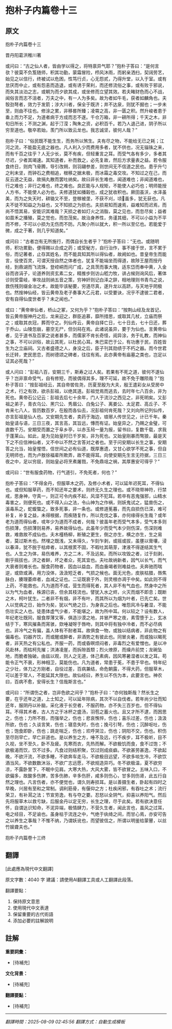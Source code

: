 # 抱朴子内篇卷十三

## 原文

抱朴子内篇卷十三

晋丹阳葛洪稚川著

或问曰：“古之仙人者，皆由学以得之，将特禀异气耶？”抱朴子答曰：“是何言欤？彼莫不负笈随师，积其功勤，蒙霜冒险，栉风沐雨，而躬亲洒扫，契阔劳艺，始见之以信行，终被试以危困，性笃行贞，心无怨贰，乃得升堂，以入于室。或有怠厌而中止，或有怨恚而造退，或有诱于荣利，而还修流俗之事，或有败于邪说，而失其淡泊之志，或朝为而夕欲其成，或坐修而立望其效。若夫睹财色而心不战，闻俗言而志不沮者，万夫之中，有一人为多矣。故为者如牛毛，获者如麟角也。夫彀劲弩者，效力于发箭；涉大川者，保全于既济；井不达泉，则犹不掘也；一步未至，则由不往也。修涂之累，非移晷所臻；凌霄之高，非一匮之积。然升峻者患于垂上而力不足，为道者病于方成而志不遂。千仓万箱，非一耕所得；千天之木，非旬日所长；不测之渊，起于汀滢；陶朱之资，必积百千。若乃人退己进，阴子所以穷至道也。敬卒若始，羡门所以致云龙也。我志诚坚，彼何人哉？”

抱朴子曰：“俗民既不能生生，而务所以煞生。夫有尽之物，不能给无已之耗；江河之流，不能盈无底之器也。凡人利入少而费用多者，犹不供也，况无锱铢之来，而有千百之往乎？人无少长，莫不有疾，但轻重言之耳。而受气各有多少，多者其尽迟，少者其竭速。其知道者，补而救之，必先复故，然后方求量表之益。若令服食终日，则肉飞骨腾，导引改朔，则羽翮参差，则世间无不信道之民也。患乎升勺之利未坚，而钟石之费相追，根移之据未极，而冰霜之毒交攻。不知过之在己，而反云道之无益，故捐丸散而罢吐纳矣。故曰非长生难也，闻道难也；非闻道难也，行之难也；非行之难也，终之难也。良匠能与人规矩，不能使人必巧也；明师能授人方书，不能使人必为也。夫修道犹如播榖也，成之犹收积也。厥田虽沃，水泽虽美，而为之失天时，耕锄又不至，登稼被垄，不获不刈，顷𤱔虽多，犹无获也。凡夫不徒不知益之为益也，又不知损之为损也。夫损易知而速焉，益难知而迟焉，而尚不悟其易，安能识其难哉？天损之者如灯火之消脂，莫之见也，而忽尽矣；益者如苗禾之播殖，莫之觉也，而忽茂矣。故治身养性，务谨其细，不可以小益为不平而不修，不可以小损为无伤而不防。凡聚小所以就大，积一所以至亿也。若能爱于微，成之于著，则几乎知道矣。”

或问曰：“古者岂有无所施行，而偶自长生者乎？”抱朴子答曰：“无也。或随明师，积功累勤，便得赐以合成之药；或受秘方，自行治作，事不接于世，言不累于俗，而记著者，止存其姓名，而不能具知其所以得仙者，故阙如也。昔皇帝生而能言，役使百灵，可谓天授自然之体者也，犹复不能端坐而得道，故陟王屋而授丹经，到鼎湖而飞流珠，登崆峒而问广成，之具茨而事大隗，适东岱而奉中黄，入金谷而咨涓子，论道养则资玄素二女，精推步则访山嵇力牧，讲占候则询风后，著体诊则受雷岐，审攻战则纳五音之策，穷神奸则记白泽之辞，相地理则书青鸟之说，救伤残则缀金冶之术，故能毕该秘要，穷道尽真，遂升龙以高跻，与天地乎罔极也。然按神仙经，皆云黄帝及老子奏事大乙元君，以受要诀，况乎不逮彼二君者，安有自得仙度世者乎？未之闻也。”

或曰：“黄帝审仙者，桥山之冢，又何为乎？”抱朴子答曰：“按荆山经及龙首记，皆云黄帝服神丹之后，龙来迎之，群臣追慕，靡所措思，或取其几杖，立庙而祭之；或取其衣冠，葬而守之。列仙传云，黄帝自择亡日，七十日去，七十日还，葬于乔山，山陵忽崩，墓空无尸，但剑舄在焉。此诸说虽异，要于为仙也。言黄帝仙者，见于道书及百家之说者甚多，而儒家不肯长奇怪，阅异涂，务于礼教，而神仙之事，不可以训俗，故云其死，以杜民心耳。朱巴栾巴于公，有功惠于民，百姓皆生为之立庙祠。又古者盛德之人，身没之后，臣子刊其勋绩于不朽之器。而今世君长迁转，吏民思恋，而树德颂之碑者，往往有焉。此亦黄帝有庙墓之类也，岂足以证其必死哉？”

或人问曰：“彭祖八百，安期三千，斯寿之过人矣。若果有不死之道，彼何不遂仙乎？岂非禀命受气，自有修短，而彼偶得其多，理不可延，故不免于雕陨哉？”抱朴子答曰：“按彭祖经云，其自帝喾佐尧，历夏至殷为大夫，殷王遣彩女从受房中之术，行之有效，欲杀彭祖，以绝其道。彭祖觉焉而逃去，去时年七八百余，非为死也。黄帝石公记云：彭祖去后七十余年，门人于流沙之西见之，非死明矣。又彭祖之弟子，青衣乌公、黑穴公、秀眉公、白兔公子、离娄公、太足君、高丘子、不肯来七八人，皆历数百岁，在殷而各仙去，况彭祖何肯死哉？又刘向所记列仙传，亦言彭祖是仙人也。又安期先生者，卖药于海边，琅琊人传世见之，计已千年。秦始皇请与语，三日三夜，其言高，其旨远，慱而有证。始皇异之，乃赐之金璧，可直数千万。安期受而置之于阜乡亭，以赤玉舄一量为报，留书曰，复数千载，求我于蓬莱山。如此，是为见始皇时已千岁矣，非为死也。又始皇刚暴而骜狼，最是天下之不应信神仙者，又不中以不然之言答对之者也。至于问安期以长生之事，安期答之允当，始皇惺悟，信世间之必有仙道，既厚惠遗，又甘心欲学不死之事，但自无明师也，而为卢敖徐福辈所欺弄，故不能得耳。向使安期先生言无符据，三日三夜之中，足以穷屈，则始皇必将烹煮屠戮，不免鼎俎之祸，其厚惠安可得乎？”

或问曰：“世有服食药物，行气道引，不免死者，何也？”

抱朴子答曰：“不得金丹，但服草木之药，及修小术者，可以延年迟死耳，不得仙也。或但知服草药，而不知还年之要术，则终无久生之理也。或不晓带神符，行禁戒，思身神，守真一，则正可令内疾不起，风湿不犯耳。若卒有恶鬼强邪，山精水毒害之，则便死也。或不得入山之法，令山神为之作祸，则妖鬼试之，猛兽伤之，溪毒系之，蛇蝮螫之，致多死事，非一条也。或修道莬暮，而先自损伤已深，难可补复，补复之益，未得根据，而疾随复作，所以克伐之事，亦何缘得长生哉？或年老为道而得仙者，戓年少为道而不成者，何哉？彼虽年老而受气本多，受气本多则伤损薄，伤损薄则易养，易养故得仙也。此虽年少而受气本少则伤深，伤深则难救，难救故不成仙也。夫木槿杨柳，断殖之更生，倒之亦生，横之亦生，生之易者，莫过斯木也。然埋之既浅，又未得久，乍刻乍剥，或摇或拔，虽壅以膏壤，浸以春泽，犹不脱于枯瘁者，以其根荄不固，不暇吐其萌芽，津液不得遂结其生气也。人生之为体，易伤难养，方之二木，不及远矣。而所以攻毁之者，过于刻剥，剧乎摇拔也，济之者鲜，坏之者众，死其宜也。夫吐故纳新者，因气以长气，而气大衰者则难长也。服食药物者，因血以益血，而血垂竭者则难益也。夫奔驰而喘逆，或欬或满，用力没体，汲汲短乏者，气损之候也。面无光色，皮肤枯腊，唇焦脉白，腠理萎瘁者，血减之证也。二证既衰于外，则灵根亦凋于中矣。如此则不得上药，不能救也。凡为道而不成，营生而得死者，其人非不有气血也，然身中之所以为气为血者，株源已丧，但余其枝流也。譬犹入水之烬，火灭而烟不即息；既断之木，柯叶犹生。二者非不有烟，非不有叶，而其所以为烟为叶者，已先亡矣。世人以觉病之日，始作为矣，犹以气绝之日，为身丧之后也。唯怨风冷与暑湿，不能伤壮实之人也。徒患体虚气少者，不能堪之，故为所中耳。何以较之？设有数人，年纪老壮既同，服食厚薄又等，俱造沙漠之地，并冒严寒之夜，素雪堕于上，玄冰结于下，寒风摧条而宵骇，欬唾凝呀于唇吻，则其中将有独中冷者，而不必尽病也。非冷气之有偏，盖人体有不耐者耳。故俱食一物，或独以结病者，非此物之有偏毒也。钧器齐饮，而或醒或醉者，非酒势之有彼此也。同冒炎暑，而或独以暍死者，非天热之有公私也。齐服一药，而或昏暝烦闷者，非毒烈之有爱憎也。是以冲风赴林，而枯柯先摧；洪涛凌崖，而拆隙首颓；烈火燎原，而燥卉前焚；龙碗坠地，而脆者独破。由兹以观，则人之无道，体己素病，因风寒暑湿者以发之耳。苟能令正气不衰，形神相卫，莫能伤也。凡为道者，常患于莬，不患于早也。特年纪之少壮，体力之方刚者，自役过差，百病兼结，命危朝露，不得大药，但服草木，可以差于常人，不能延其大限也。故仙经曰，养生以不伤为本，此要言也。神农曰，百病不愈，安得长生？信哉斯言也。”

或问曰：“所谓伤之者，岂非色欲之间乎？”抱朴子曰：“亦何独斯哉？然长生之要，在乎还年之道，上士知之，可以延年除病，其次不以自伐者。若年尚少壮而知还年，服阴丹以补脑，采化液于长空者，不服药物，亦不失三百岁也，但不得仙耳。不得其术者，古人方之于冰杯之盛汤，羽苞之蓄火也。且又才所不逮，而困思之，伤也；力所不胜，而强举之，伤也；悲哀憔悴，伤也；喜乐过差，伤也；汲汲所欲，伤也；久谈言笑，伤也；寝息失时，伤也；挽弓引弩，伤也；沉醉呕吐，伤也；饱食即卧，伤也；跳走喘乏，伤也；欢呼哭泣，伤也；阴阳不交，伤也。积伤至尽则早亡，早亡非道也。是以养生之方，唾不及远，行不疾步，耳不极听，目不久视，坐不至久，卧不及疲。先寒而衣，先热而解。不欲极饥而食，食不过饱；不欲极渴而饮，饮不过多。凡食过则结积聚，饮过则成痰癖。不欲甚劳甚逸，不欲起晚，不欲汗流，不欲多睡，不欲奔车走马，不欲极目远望，不欲多啖生冷，不欲饮酒当风，不欲数数沐浴，不欲广志远愿，不欲规造异巧。冬不欲极温，夏不欲穷凉，不露卧里下，不眠中见肩。大寒大热，大风大雾，皆不欲冒之。五味入口，不欲偏多，故酸多伤脾，苦多伤肺，辛多伤肝，咸多则伤心，甘多则伤肾，此五行自然之理也。凡言伤者，亦不便觉也，谓久则寿损耳。是以善摄生者，卧起有四时之早晚，兴居有至和之常制。调利筋骨，有偃仰之方；杜疾闲邪，有吞吐之术；流行荣卫，有补㵼之法；节宣劳逸，有与夺之要。忍怒以全阴气，抑喜以养阳气。然后先将服草木以救亏缺，后服金丹以定无穷，长生之理，尽于此矣。若有欲决意任怀，自谓达识知命，不泥异端，极情肆力，不营久生者，闻此言也，虽风之过耳，电之经目，不足谕也。虽身枯于流连之中，气绝于纨绮之间，而甘心焉，亦安可告之以养生之事哉？不惟不纳，乃谓妖讹也，而望彼信之，所谓以明鉴给蒙瞽，以丝竹娱聋夫也。”

抱朴子内篇卷十三终

## 翻譯

[此處應為現代中文翻譯]

原文字數：4040 字
建議：請使用AI翻譯工具或人工翻譯此段落。

翻譯要點：
1. 保持原文意思
2. 使用現代中文表達
3. 保留重要的古代術語
4. 添加必要的註解說明


## 註解

**重要詞彙：**
- [待補充]

**文化背景：**
- [待補充]

**翻譯要點：**
- [待補充]

---
*翻譯時間：2025-08-09 02:45:56*
*翻譯方式：自動生成模板*
